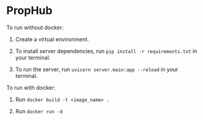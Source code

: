 # PropHub

To run without docker:

1. Create a virtual environment.

2. To install server dependencies, run `pip install -r requirements.txt` in your terminal.

3. To run the server, run `uvicorn server.main:app --reload` in your terminal.


To run with docker:

1. Run `docker build -t <image_name> .`

2. Run `docker run -d`
